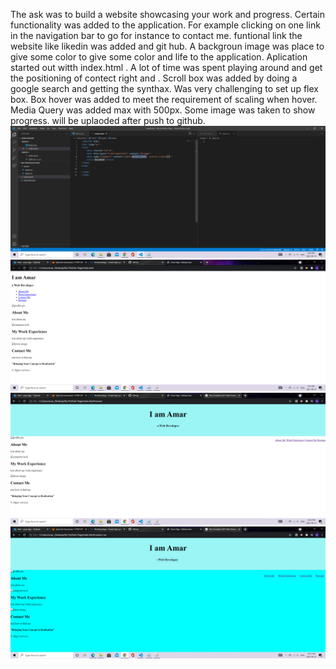 The ask was to build a website showcasing your work and progress. Certain functionality was added to the application. 
For example clicking on one link in the navigation bar to go for instance to contact me. funtional link the website like likedin was added and git hub. 
A backgroun image was place to give some color to give some color and life to the application.
Aplication started out witth index.html .
A lot of time was spent playing around and get the positioning of contect right and . 
Scroll box was added by doing a google search and getting the synthax. 
Was very challenging to set up flex box. 
Box hover was added to meet the requirement of scaling when hover. 
Media Query was added max with 500px. 
Some image was taken to show progress. will be uplaoded after push to github. 
![initial start](https://github.com/Algex07/My-Portfolio-Page/blob/main/assets/images/initial%20start.png)
![progress in index.html](https://github.com/Algex07/My-Portfolio-Page/blob/main/assets/images/progress%20in%20html.png)
![progress with styling in CSS](https://github.com/Algex07/My-Portfolio-Page/blob/main/assets/images/progress%20with%20styling.png)
![scroll effect and background added](https://github.com/Algex07/My-Portfolio-Page/blob/main/assets/images/scroll%20effect%20and%20background%20added.png)
